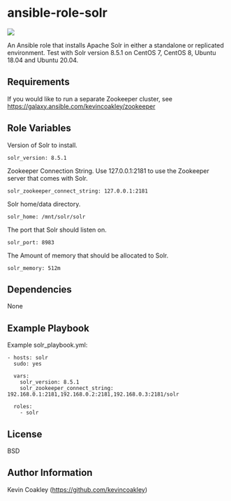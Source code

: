 ansible-role-solr
=================

![](https://github.com/kevincoakley/ansible-role-solr/workflows/Molecule%20Test/badge.svg)

An Ansible role that installs Apache Solr in either a standalone or replicated environment. Test with Solr version 8.5.1 on CentOS 7, CentOS 8, Ubuntu 18.04 and Ubuntu 20.04.

Requirements
------------

If you would like to run a separate Zookeeper cluster, see https://galaxy.ansible.com/kevincoakley/zookeeper

Role Variables
--------------

Version of Solr to install.

	solr_version: 8.5.1

Zookeeper Connection String. Use 127.0.0.1:2181 to use the Zookeeper server that comes with Solr.

	solr_zookeeper_connect_string: 127.0.0.1:2181

Solr home/data directory.

	solr_home: /mnt/solr/solr

The port that Solr should listen on.

	solr_port: 8983

The Amount of memory that should be allocated to Solr.

	solr_memory: 512m


Dependencies
------------

None

Example Playbook
----------------

Example solr_playbook.yml:

	- hosts: solr
	  sudo: yes

	  vars:
	    solr_version: 8.5.1
	    solr_zookeeper_connect_string: 192.168.0.1:2181,192.168.0.2:2181,192.168.0.3:2181/solr

	  roles:
	    - solr


License
-------

BSD

Author Information
------------------

Kevin Coakley (https://github.com/kevincoakley)
